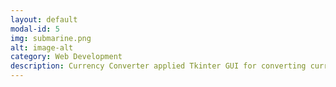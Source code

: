 ```yaml
---
layout: default
modal-id: 5
img: submarine.png
alt: image-alt
category: Web Development
description: Currency Converter applied Tkinter GUI for converting currencies via scraped real-time foreign exchange rates using Beautiful Soup.
---
```

